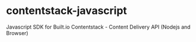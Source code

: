 # contentstack-javascript
Javascript SDK for Built.io Contentstack - Content Delivery API (Nodejs and Browser)
